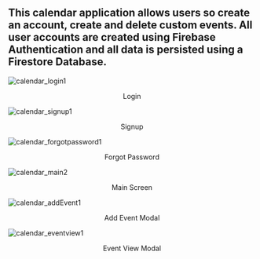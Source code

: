 <h2>This calendar application allows users so create an account, create and delete custom events. All user accounts are created using Firebase Authentication and all data is persisted using a Firestore Database.</h2> 

![calendar_login1](https://github.com/user-attachments/assets/8bbd9c77-bd13-4e24-aa6c-fcd1b87048e5)
<p align="center">Login</p>


![calendar_signup1](https://github.com/user-attachments/assets/5130a847-dd8b-4b31-8471-c42538e47fca)
<p align="center">Signup</p>

![calendar_forgotpassword1](https://github.com/user-attachments/assets/d330c465-3dce-4ccd-8b97-9cc363ae7cb6)
<p align="center">Forgot Password</p>

![calendar_main2](https://github.com/user-attachments/assets/8b3c61be-3cfb-41bd-83fd-bca9662bab22)
<p align="center">Main Screen</p>


![calendar_addEvent1](https://github.com/user-attachments/assets/7f0fe8b8-f23c-4b88-929b-02a1e44d0d9a)
<p align="center">Add Event Modal</p>

![calendar_eventview1](https://github.com/user-attachments/assets/5049ecf5-18f4-4b0d-a790-1925f87b557e)
<p align="center">Event View Modal</p>
